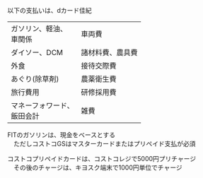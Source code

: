 以下の支払いは、dカード佳紀

|   |   |
|---|---|
|ガソリン、軽油、  <br>車関係|車両費|
|ダイソー、DCM|諸材料費、農具費|
|外食|接待交際費|
|あぐり(除草剤)|農薬衛生費|
|旅行費用|研修採用費|
|マネーフォワード、  <br>飯田会計|雑費|

FITのガソリンは、現金をベースとする  
　ただしコストコGSはマスターカードまたはプリペイド支払が必須  

コストコプリペイドカードは、コストコレジで5000円プリチャージ  
　その後のチャージは、キヨスク端末で1000円単位でチャージ